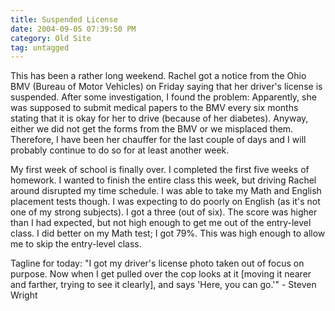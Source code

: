 ```yaml
---
title: Suspended License
date: 2004-09-05 07:39:50 PM
category: Old Site
tag: untagged
---
```


This has been a rather long weekend. Rachel got a notice from the Ohio BMV (Bureau of Motor Vehicles) on Friday saying that her driver's license is suspended. After some investigation, I found the problem: Apparently, she was supposed to submit medical papers to the BMV every six months stating that it is okay for her to drive (because of her diabetes). Anyway, either we did not get the forms from the BMV or we misplaced them. Therefore, I have been her chauffer for the last couple of days and I will probably continue to do so for at least another week.

My first week of school is finally over. I completed the first five weeks of homework. I wanted to finish the entire class this week, but driving Rachel around disrupted my time schedule. I was able to take my Math and English placement tests though. I was expecting to do poorly on English (as it's not one of my strong subjects). I got a three (out of six). The score was higher than I had expected, but not high enough to get me out of the entry-level class. I did better on my Math test; I got 79%. This was high enough to allow me to skip the entry-level class.

Tagline for today: "I got my driver's license photo taken out of focus on purpose. Now when I get pulled over the cop looks at it [moving it nearer and farther, trying to see it clearly], and says 'Here, you can go.'" - Steven Wright
